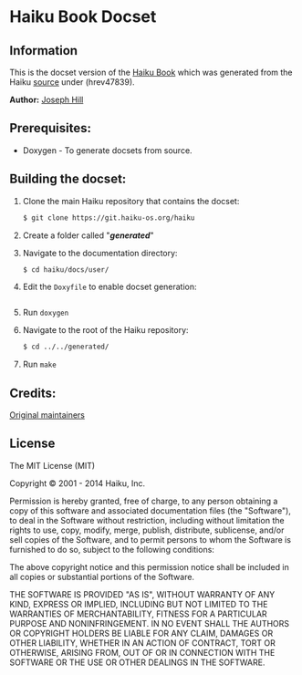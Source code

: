 Haiku Book Docset
=================

## Information

This is the docset version of the [Haiku Book](http://api.haiku-os.org) which was generated from the Haiku [source](https://github.com/haiku/haiku) under (hrev47839).

**Author:** [Joseph Hill](http://github.com/return)


## Prerequisites:
* Doxygen - To generate docsets from source.


## Building the docset:

1. Clone the main Haiku repository that contains the docset:

	```bash
	$ git clone https://git.haiku-os.org/haiku
	```
2. Create a folder called "***generated***"

3. Navigate to the documentation directory:


	```bash
	$ cd haiku/docs/user/
	```
	
4. Edit the ```Doxyfile``` to enable docset generation: 

	```GENERATE_DOCSET   = YES
	```
	
5. Run ```doxygen``` 


6. Navigate to the root of the Haiku repository:

	```bash 
	$ cd ../../generated/
	```
	
7. Run ```make```

## Credits:
[Original maintainers](https://api.haiku-os.org/credits.html)
 


## License
The MIT License (MIT)

Copyright © 2001 - 2014 Haiku, Inc.

Permission is hereby granted, free of charge, to any person obtaining a copy
of this software and associated documentation files (the "Software"), to deal
in the Software without restriction, including without limitation the rights
to use, copy, modify, merge, publish, distribute, sublicense, and/or sell
copies of the Software, and to permit persons to whom the Software is
furnished to do so, subject to the following conditions:

The above copyright notice and this permission notice shall be included in
all copies or substantial portions of the Software.

THE SOFTWARE IS PROVIDED "AS IS", WITHOUT WARRANTY OF ANY KIND, EXPRESS OR
IMPLIED, INCLUDING BUT NOT LIMITED TO THE WARRANTIES OF MERCHANTABILITY,
FITNESS FOR A PARTICULAR PURPOSE AND NONINFRINGEMENT. IN NO EVENT SHALL THE
AUTHORS OR COPYRIGHT HOLDERS BE LIABLE FOR ANY CLAIM, DAMAGES OR OTHER
LIABILITY, WHETHER IN AN ACTION OF CONTRACT, TORT OR OTHERWISE, ARISING FROM,
OUT OF OR IN CONNECTION WITH THE SOFTWARE OR THE USE OR OTHER DEALINGS IN
THE SOFTWARE.
